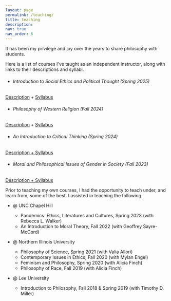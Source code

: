 ```yaml
---
layout: page
permalink: /teaching/
title: teaching
description: 
nav: true
nav_order: 6
---
```


It has been my privilege and joy over the years to share philosophy with students. 

Here is a list of courses I've taught as an independent instructor, along with links to their descriptions and syllabi. 
*    ###### Introduction to Social Ethics and Political Thought (Spring 2025)
[Description](http://127.0.0.1:4000/assets/pdf/170coursedescriptionspring25.pdf) + [Syllabus](http://127.0.0.1:4000/assets/pdf/170syllabusspring25.pdf)

*   ###### Philosophy of Western Religion (Fall 2024)
[Description](http://127.0.0.1:4000/assets/pdf/134coursedescriptionfall24.pdf) + [Syllabus](http://127.0.0.1:4000/assets/pdf/134syllabusfall24.pdf)

*   ###### An Introduction to Critical Thinking (Spring 2024)
[Description + Syllabus](http://127.0.0.1:4000/assets/pdf/105syllabusspring24.pdf)

*   ###### Moral and Philosophical Issues of Gender in Society (Fall 2023)
[Description + Syllabus](http://127.0.0.1:4000/assets/pdf/275syllabusfall23.pdf)

Prior to teaching my own courses, I had the opportunity to teach under, and learn from, some of the best. I assisted in teaching the following. 

* @ UNC Chapel Hill
  * Pandemics: Ethics, Literatures and Cultures, Spring 2023 (with Rebecca L. Walker)
  * An Introduction to Moral Theory, Fall 2022 (with Geoffrey Sayre-McCord)

* @ Northern Illinois University
  * Philosophy of Science, Spring 2021 (with Valia Allori)
  * Contemporary Issues in Ethics, Fall 2020 (with Mylan Engel)
  * Feminism and Philosophy, Spring 2020 (with Alicia Finch)
  * Philosophy of Race, Fall 2019 (with Alicia Finch)

* @ Lee University
  * Introduction to Philosophy, Fall 2018 & Spring 2019 (with Timothy D. Miller)
